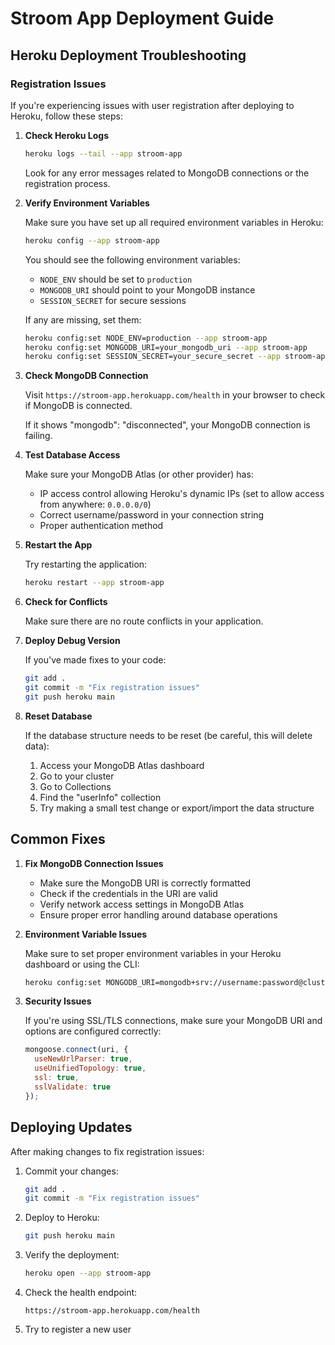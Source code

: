 # Stroom App Deployment Guide

## Heroku Deployment Troubleshooting

### Registration Issues

If you're experiencing issues with user registration after deploying to Heroku, follow these steps:

1. **Check Heroku Logs**

   ```bash
   heroku logs --tail --app stroom-app
   ```

   Look for any error messages related to MongoDB connections or the registration process.

2. **Verify Environment Variables**

   Make sure you have set up all required environment variables in Heroku:

   ```bash
   heroku config --app stroom-app
   ```

   You should see the following environment variables:
   - `NODE_ENV` should be set to `production`
   - `MONGODB_URI` should point to your MongoDB instance
   - `SESSION_SECRET` for secure sessions

   If any are missing, set them:

   ```bash
   heroku config:set NODE_ENV=production --app stroom-app
   heroku config:set MONGODB_URI=your_mongodb_uri --app stroom-app
   heroku config:set SESSION_SECRET=your_secure_secret --app stroom-app
   ```

3. **Check MongoDB Connection**

   Visit `https://stroom-app.herokuapp.com/health` in your browser to check if MongoDB is connected.
   
   If it shows "mongodb": "disconnected", your MongoDB connection is failing.

4. **Test Database Access**

   Make sure your MongoDB Atlas (or other provider) has:
   - IP access control allowing Heroku's dynamic IPs (set to allow access from anywhere: `0.0.0.0/0`)
   - Correct username/password in your connection string
   - Proper authentication method

5. **Restart the App**

   Try restarting the application:

   ```bash
   heroku restart --app stroom-app
   ```

6. **Check for Conflicts**

   Make sure there are no route conflicts in your application.

7. **Deploy Debug Version**

   If you've made fixes to your code:

   ```bash
   git add .
   git commit -m "Fix registration issues"
   git push heroku main
   ```

8. **Reset Database**

   If the database structure needs to be reset (be careful, this will delete data):

   1. Access your MongoDB Atlas dashboard
   2. Go to your cluster
   3. Go to Collections
   4. Find the "userInfo" collection
   5. Try making a small test change or export/import the data structure

## Common Fixes

1. **Fix MongoDB Connection Issues**

   - Make sure the MongoDB URI is correctly formatted
   - Check if the credentials in the URI are valid
   - Verify network access settings in MongoDB Atlas
   - Ensure proper error handling around database operations

2. **Environment Variable Issues**

   Make sure to set proper environment variables in your Heroku dashboard or using the CLI:

   ```bash
   heroku config:set MONGODB_URI=mongodb+srv://username:password@cluster.mongodb.net/Stroom
   ```

3. **Security Issues**

   If you're using SSL/TLS connections, make sure your MongoDB URI and options are configured correctly:
   
   ```javascript
   mongoose.connect(uri, {
     useNewUrlParser: true,
     useUnifiedTopology: true,
     ssl: true,
     sslValidate: true
   });
   ```

## Deploying Updates

After making changes to fix registration issues:

1. Commit your changes:
   ```bash
   git add .
   git commit -m "Fix registration issues"
   ```

2. Deploy to Heroku:
   ```bash
   git push heroku main
   ```

3. Verify the deployment:
   ```bash
   heroku open --app stroom-app
   ```

4. Check the health endpoint:
   ```
   https://stroom-app.herokuapp.com/health
   ```

5. Try to register a new user

